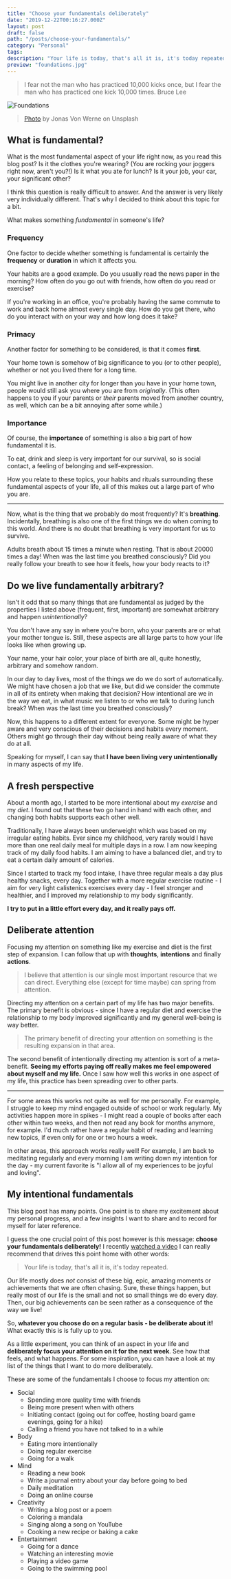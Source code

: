 ```yaml
---
title: "Choose your fundamentals deliberately"
date: "2019-12-22T00:16:27.000Z"
layout: post
draft: false
path: "/posts/choose-your-fundamentals/"
category: "Personal"
tags:
description: "Your life is today, that's all it is, it's today repeated. Choose your fundamentals deliberately."
preview: "foundations.jpg"
---
```


> I fear not the man who has practiced 10,000 kicks once, but I fear the man who has practiced one kick 10,000 times.
> Bruce Lee

![Foundations](foundations.jpg)

> [Photo](https://unsplash.com/photos/UaYKiTtrBIQ) by Jonas Von Werne on Unsplash

## What is fundamental?

What is the most fundamental aspect of your life right now, as you read this blog post?
Is it the clothes you're wearing? (You are rocking your joggers right now, aren't you?!)
Is it what you ate for lunch? Is it your job, your car, your significant other?

I think this question is really difficult to answer. And the answer is very likely very individually different.
That's why I decided to think about this topic for a bit.

What makes something _fundamental_ in someone's life?

### Frequency

One factor to decide whether something is fundamental is certainly the **frequency** or **duration** in which it affects you.

Your habits are a good example. Do you usually read the news paper in the morning? How often do you go out with friends, how often do you read or exercise?

If you're working in an office, you're probably having the same commute to work and back home almost every single day.
How do you get there, who do you interact with on your way and how long does it take?

### Primacy

Another factor for something to be considered, is that it comes **first**.

Your home town is somehow of big significance to you (or to other people), whether or not you lived there for a long time.

You might live in another city for longer than you have in your home town, people would still ask you where you are from _originally_.
(This often happens to you if your parents or _their_ parents moved from another country, as well, which can be a bit annoying after some while.)

### Importance

Of course, the **importance** of something is also a big part of how fundamental it is.

To eat, drink and sleep is very important for our survival, so is social contact, a feeling of belonging and self-expression.

How you relate to these topics, your habits and rituals surrounding these fundamental aspects of your life, all of this makes out a large part of who you are.

---

Now, what is the thing that we probably do most frequently? It's **breathing**.
Incidentally, breathing is also one of the first things we do when coming to this world.
And there is no doubt that breathing is very important for us to survive.

Adults breath about 15 times a minute when resting. That is about 20000 times a day!
When was the last time you breathed consciously? Did you really follow your breath to see how it feels, how your body reacts to it?

## Do we live fundamentally arbitrary?

Isn't it odd that so many things that are fundamental as judged by the properties I listed above (frequent, first, important)
are somewhat arbitrary and happen _unintentionally_?

You don't have any say in where you're born, who your parents are or what your mother tongue is.
Still, these aspects are all large parts to how your life looks like when growing up.

Your name, your hair color, your place of birth are all, quite honestly, arbitrary and somehow random.

In our day to day lives, most of the things we do we do sort of automatically.
We might have chosen a job that we like, but did we consider the commute in all of its entirety when making that decision?
How intentional are we in the way we eat, in what music we listen to or who we talk to during lunch break?
When was the last time you breathed consciously?

Now, this happens to a different extent for everyone.
Some might be hyper aware and very conscious of their decisions and habits every moment.
Others might go through their day without being really aware of what they do at all.

Speaking for myself, I can say that **I have been living very unintentionally** in many aspects of my life.

## A fresh perspective

About a month ago, I started to be more intentional about my _exercise_ and my _diet_.
I found out that these two go hand in hand with each other, and changing both habits supports each other well.

Traditionally, I have always been underweight which was based on my irregular eating habits.
Ever since my childhood, very rarely would I have more than one real daily meal for multiple days in a row.
I am now keeping track of my daily food habits.
I am aiming to have a balanced diet, and try to eat a certain daily amount of calories.

Since I started to track my food intake, I have three regular meals a day plus healthy snacks, every day.
Together with a more regular exercise routine - I aim for very light calistenics exercises every day - I feel stronger and healthier, and I improved my relationship to my body significantly.

**I try to put in a little effort every day, and it really pays off.**

## Deliberate attention

Focusing my attention on something like my exercise and diet is the first step of expansion.
I can follow that up with **thoughts**, **intentions** and finally **actions**.

> I believe that attention is our single most important resource that we can direct.
> Everything else (except for time maybe) can spring from attention.

Directing my attention on a certain part of my life has two major benefits.
The primary benefit is obvious - since I have a regular diet and exercise the relationship to my body improved significantly and my general well-being is way better.

> The primary benefit of directing your attention on something is the resulting expansion in that area.

The second benefit of intentionally directing my attention is sort of a meta-benefit.
**Seeing my efforts paying off really makes me feel empowered about myself and my life.**
Once I saw how well this works in one aspect of my life, this practice has been spreading over to other parts.

---

For some areas this works not quite as well for me personally.
For example, I struggle to keep my mind engaged outside of school or work regularly.
My activities happen more in spikes - I might read a couple of books after each other within two weeks, and then not read any book for months anymore, for example.
I'd much rather have a regular habit of reading and learning new topics, if even only for one or two hours a week.

In other areas, this approach works really well!
For example, I am back to meditating regularly and every morning I am writing down my intention for the day - my current favorite is "I allow all of my experiences to be joyful and loving".

## My intentional fundamentals

This blog post has many points. One point is to share my excitement about my personal progress, and a few insights I want to share and to record for myself for later reference.

I guess the one crucial point of this post however is this message: **choose your fundamentals deliberately!** I recently [watched a video](https://www.youtube.com/watch?v=-dYgnvrvQ3M) I can really recommend that drives this point home with other words:

> Your life is today, that's all it is, it's today repeated.

Our life mostly does _not_ consist of these big, epic, amazing moments or achievements that we are often chasing.
Sure, these things happen, but really most of our life is the small and not so small things we do every day.
Then, our big achievements can be seen rather as a consequence of the way we live!

So, **whatever you choose do on a regular basis - be deliberate about it!** What exactly this is is fully up to you.

As a little experiment, you can think of an aspect in your life and **deliberately focus your attention on it for the next week**.
See how that feels, and what happens. For some inspiration, you can have a look at my list of the things that I want to do more deliberately.

These are some of the fundamentals I choose to focus my attention on:

* Social
  * Spending more quality time with friends
  * Being more present when with others
  * Initiating contact (going out for coffee, hosting board game evenings, going for a hike)
  * Calling a friend you have not talked to in a while
* Body
  * Eating more intentionally
  * Doing regular exercise
  * Going for a walk
* Mind
  * Reading a new book
  * Write a journal entry about your day before going to bed
  * Daily meditation
  * Doing an online course
* Creativity
  * Writing a blog post or a poem
  * Coloring a mandala
  * Singing along a song on YouTube
  * Cooking a new recipe or baking a cake
* Entertainment
  * Going for a dance
  * Watching an interesting movie
  * Playing a video game
  * Going to the swimming pool

